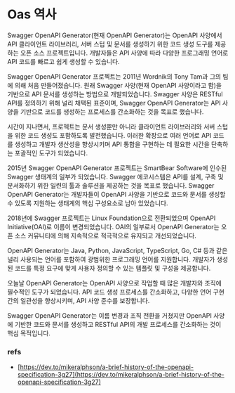 # Oas 역사

Swagger OpenAPI Generator(현재 OpenAPI Generator)는 OpenAPI 사양에서 API 클라이언트 라이브러리, 서버 스텁 및 문서를 생성하기 위한 코드 생성 도구를 제공하는 오픈 소스 프로젝트입니다. 
개발자들은 API 사양에 따라 다양한 프로그래밍 언어로 API 코드를 빠르고 쉽게 생성할 수 있습니다.

Swagger OpenAPI Generator 프로젝트는 2011년 Wordnik의 Tony Tam과 그의 팀에 의해 처음 만들어졌습니다. 
원래 Swagger 사양(현재 OpenAPI 사양이라고 함)을 기반으로 API 문서를 생성하는 방법으로 개발되었습니다. 
Swagger 사양은 RESTful API를 정의하기 위해 널리 채택된 표준이며, Swagger OpenAPI Generator는 API 사양을 기반으로 코드를 생성하는 프로세스를 간소화하는 것을 목표로 했습니다.

시간이 지나면서, 프로젝트는 문서 생성뿐만 아니라 클라이언트 라이브러리와 서버 스텁을 위한 코드 생성도 포함하도록 발전했습니다. 
이러한 확장으로 여러 언어로 API 코드를 생성하고 개발자 생산성을 향상시키며 API 통합을 구현하는 데 필요한 시간을 단축하는 포괄적인 도구가 되었습니다.

2015년 Swagger OpenAPI Generator 프로젝트는 SmartBear Software에 인수된 Swagger 생태계의 일부가 되었습니다. 
Swagger 에코시스템은 API를 설계, 구축 및 문서화하기 위한 일련의 툴과 솔루션을 제공하는 것을 목표로 했습니다. 
Swagger OpenAPI Generator는 개발자들이 OpenAPI 사양을 기반으로 코드와 문서를 생성할 수 있도록 지원하는 생태계의 핵심 구성요소로 남아 있었습니다.

2018년에 Swagger 프로젝트는 Linux Foundation으로 전환되었으며 OpenAPI Initiative(OAI)로 이름이 변경되었습니다. 
OAI의 일부로서 OpenAPI Generator는 오픈 소스 커뮤니티에 의해 지속적으로 적극적으로 유지되고 개선되었습니다.

OpenAPI Generator는 Java, Python, JavaScript, TypeScript, Go, C# 등과 같은 널리 사용되는 언어를 포함하여 광범위한 프로그래밍 언어를 지원합니다. 
개발자가 생성된 코드를 특정 요구에 맞게 사용자 정의할 수 있는 템플릿 및 구성을 제공합니다.

오늘날 OpenAPI Generator는 OpenAPI 사양으로 작업할 때 많은 개발자와 조직에 필수적인 도구가 되었습니다. 
API 코드 생성 프로세스를 간소화하고, 다양한 언어 구현 간의 일관성을 향상시키며, API 사양 준수를 보장합니다.

Swagger OpenAPI Generator는 이름 변경과 조직 전환을 거쳤지만 OpenAPI 사양에 기반한 코드와 문서를 생성하고 RESTful API의 개발 프로세스를 간소화하는 것이 핵심 목적입니다.

### refs

- [https://dev.to/mikeralphson/a-brief-history-of-the-openapi-specification-3g27](https://dev.to/mikeralphson/a-brief-history-of-the-openapi-specification-3g27)
